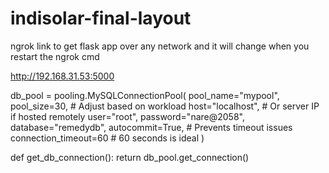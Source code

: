 # indisolar-final-layout

ngrok link to get flask app over any network and it will change when you restart the ngrok cmd  

http://192.168.31.53:5000



db_pool = pooling.MySQLConnectionPool(
    pool_name="mypool",
    pool_size=30,  # Adjust based on workload
    host="localhost",  # Or server IP if hosted remotely
    user="root",
    password="nare@2058",
    database="remedydb",
    autocommit=True,  # Prevents timeout issues
    connection_timeout=60  # 60 seconds is ideal
)

def get_db_connection():
    return db_pool.get_connection()
